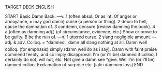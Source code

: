 TARGET DECK
ENGLISH

START
Basic
Damn
Back: —v. 1 (often absol. Or as int. Of anger or annoyance, = may god damn) curse (a person or thing). 2 doom to hell; cause the damnation of. 3 condemn, censure (review damning the book). 4 a (often as damning adj.) (of circumstance, evidence, etc.) Show or prove to be guilty. B be the ruin of. —n. 1 uttered curse. 2 slang negligible amount. —adj. & adv. Colloq. = *damned.  damn all slang nothing at all. Damn well colloq. (for emphasis) simply (damn well do as i say). Damn with faint praise commend feebly, and so imply disapproval. I'm (or i'll be) damned if colloq. I certainly do not, will not, etc. Not give a damn see *give. Well i'm (or i'll be) damned colloq. Exclamation of surprise etc. [latin damnum loss]
END
